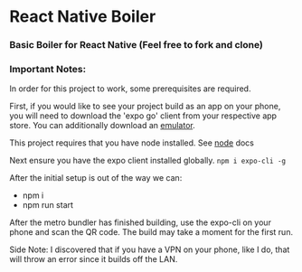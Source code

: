 # React Native Boiler
### Basic Boiler for React Native (Feel free to fork and clone)

### Important Notes:
In order for this project to work, some prerequisites are required.

First, if you would like to see your project build as an app on your phone, you will need to download the 'expo go' client from your respective app store. You can additionally download an [emulator](https://docs.expo.io/workflow/ios-simulator/).

This project requires that you have node installed. See [node](https://nodejs.org/en/download/) docs

Next ensure you have the expo client installed globally. `npm i expo-cli -g`

After the initial setup is out of the way we can:
- npm i
- npm run start

After the metro bundler has finished building, use the expo-cli on your phone and scan the QR code. 
The build may take a moment for the first run. 

Side Note: I discovered that if you have a VPN on your phone, like I do, that will throw an error since it builds off the LAN. 
